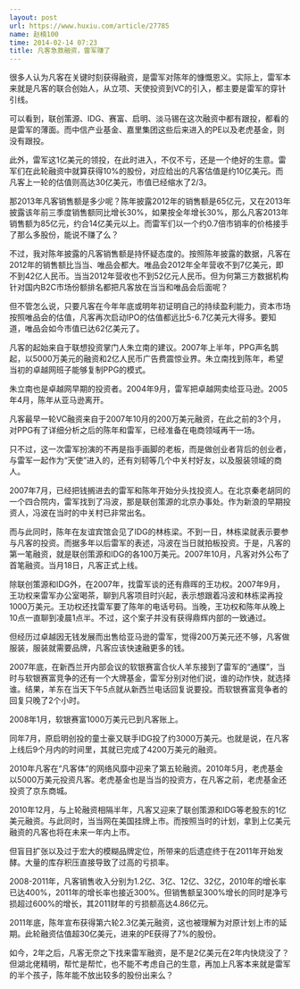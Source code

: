```yaml
---
layout: post
url: https://www.huxiu.com/article/27785
name: 赵楠100
time: 2014-02-14 07:23
title: 凡客急救融资，雷军赚了
---
```

很多人认为凡客在关键时刻获得融资，是雷军对陈年的慷慨恩义。实际上，雷军本来就是凡客的联合创始人，从立项、天使投资到VC的引入，都主要是雷军的穿针引线。

可以看到，联创策源、IDG、赛富、启明、淡马锡在这次融资中都有跟投，都看的是雷军的薄面。而中信产业基金、嘉里集团这些后来进入的PE以及老虎基金，则没有跟投。

此外，雷军这1亿美元的领投，在此时进入，不仅不亏，还是一个绝好的生意。雷军们在此轮融资中就算获得10%的股份，对应给出的凡客估值是约10亿美元。而凡客上一轮的估值则高达30亿美元，市值已经缩水了2/3。

那2013年凡客销售额是多少呢？陈年披露2012年的销售额是65亿元，又在2013年披露该年前三季度销售额同比增长30%，如果按全年增长30%，那么凡客2013年销售额为85亿元，约合14亿美元以上。而雷军们以一个约0.7倍市销率的价格接手了那么多股份，能说不赚了么？

不过，我对陈年披露的凡客销售额是持怀疑态度的。按照陈年披露的数据，凡客在2012年的销售额比当当、唯品会都大。唯品会2012年全年营收不到7亿美元，即不到42亿人民币。当当2012年营收也不到52亿元人民币。但为何第三方数据机构针对国内B2C市场份额排名都把凡客放在当当和唯品会后面呢？

但不管怎么说，只要凡客在今年年底或明年初证明自己的持续盈利能力，资本市场按照唯品会的估值，凡客再次启动IPO的估值都远比5-6.7亿美元大得多。要知道，唯品会如今市值已达62亿美元了。

凡客的起始来自于联想投资掌门人朱立南的建议。2007年上半年，PPG声名鹊起，以5000万美元的融资和2亿人民币广告费震惊业界。朱立南找到陈年，希望当初的卓越网班子能够复制PPG的模式。

朱立南也是卓越网早期的投资者。2004年9月，雷军把卓越网卖给亚马逊。2005年4月，陈年从亚马逊离开。

凡客最早一轮VC融资来自于2007年10月的200万美元融资，在此之前的3个月，对PPG有了详细分析之后的陈年和雷军，已经准备在电商领域再干一场。

只不过，这一次雷军扮演的不再是指手画脚的老板，而是做创业者背后的创业者，与雷军一起作为“天使”进入的，还有刘韧等几个中关村好友，以及服装领域的商人。

2007年7月，已经把钱搁进去的雷军和陈年开始分头找投资人。在北京秦老胡同的一个四合院内，雷军找到了冯波，那是联创策源的北京办事处。作为新浪的早期投资人，冯波在当时的中关村已非常出名。

而与此同时，陈年在友谊宾馆会见了IDG的林栋梁。不到一日，林栋梁就表示要参与凡客的投资。而据多年以后雷军的表述，冯波在当日就拍板投资。于是，凡客的第一笔融资，就是联创策源和IDG的各100万美元。2007年10月，凡客对外公布了首笔融资。当月18日，凡客正式上线。

除联创策源和IDG外，在2007年，找雷军谈的还有鼎晖的王功权。2007年9月，王功权来雷军办公室喝茶，聊到凡客项目时兴起，表示想跟着冯波和林栋梁再投1000万美元。王功权还找雷军要了陈年的电话号码。当晚，王功权和陈年从晚上10点一直聊到凌晨1点半。不过，这个案子并没有获得鼎辉内部的一致通过。

但经历过卓越因无钱发展而出售给亚马逊的雷军，觉得200万美元还不够，凡客做服装，服装就需要品牌，凡客应该快速融更多的钱。

2007年底，在新西兰开内部会议的软银赛富合伙人羊东接到了雷军的“通牒”，当时与软银赛富竞争的还有一个大牌基金，雷军分别对他们说，谁的动作快，就选择谁。结果，羊东在当天下午5点就从新西兰电话回复说要投。而软银赛富竞争者的回复只晚了2个小时。

2008年1月，软银赛富1000万美元已到凡客账上。

同年7月，原启明创投的童士豪又联手IDG投了约3000万美元。也就是说，在凡客上线后9个月内的时间里，其就已完成了4200万美元的融资。

2010年凡客在“凡客体”的网络风靡中迎来了第五轮融资。2010年5月，老虎基金以5000万美元投资凡客。老虎基金也是当当的投资方，在凡客之前，老虎基金还投资了京东商城。

2010年12月，与上轮融资相隔半年，凡客又迎来了联创策源和IDG等老股东的1亿美元融资。与此同时，当当网在美国挂牌上市。而按照当时的计划，拿到上亿美元融资的凡客也将在未来一年内上市。

但盲目扩张以及过于宏大的模糊品牌定位，所带来的后遗症终于在2011年开始发酵。大量的库存积压直接导致了过高的亏损率。

2008-2011年，凡客销售收入分别为1.2亿、3亿、12亿、32亿，2010年的增长率已达400%，2011年的增长率也接近300%。但销售额呈300%增长的同时是净亏损超过600%的增长，其2011财年的亏损额高达4.86亿元。

2011年底，陈年宣布获得第六轮2.3亿美元融资，这也被理解为对原计划上市的延期。此轮融资估值超30亿美元，进来的PE获得了7%的股份。

如今，2年之后，凡客无奈之下找来雷军融资，是不是2亿美元在2年内快烧没了？但湖北佬精明，帮忙是帮忙，也不能不考虑自己的生意，再加上凡客本来就是雷军的半个孩子，陈年能不放出较多的股份出来么？

